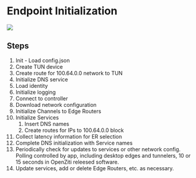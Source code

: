 # Endpoint  Initialization

[![](https://mermaid.ink/img/pako:eNqNk01v2zAMhv8KodMGZGkKFDsYQy5JDwGyIGjWmy6qxLjqbDKj5A5d0f8-KojzUaQf8EWmXr18_VB-Np4Dmsok_NMheZxGV4trLeWYG4RrChuOlGFGMUfXxH8uRyarz8ZJjj5unO72stPqhCkLNw3KK3WoEW64y2XDdZmpa-9Q4LLYEmcEftTXfe8K5uwCeKZ1rIcPic_LVDcRdFr_dbuAKT5Gjx8IpYSANYu1BJej0fD71XA0HEHm4vHW4T0LhOliBSuU91pts88CFqJPn7Ccc11Hqi31-9_G4wPJkp2J0CvrQ1UlR7QWmP-y_IaLPlo5oug62Q3vyPloFgdrmNw7XTRf0tc3BrIU9phS3yDBjzsZ61cklLyFsnBtXz1mnQraV7Bny3Suy-A02k9WRCwwVy_yZ0EOTjAtdVFGC7eboGeSGZgWpXUx6HV_1ghgTb7HFq2pdBlw7bomW2PpRaXlWq6eyJsqS4cD021Ndn-HqdauSfvqdSjJdsWX_8IFMBY)](https://mermaid-js.github.io/mermaid-live-editor/edit#pako:eNqNk01v2zAMhv8KodMGZGkKFDsYQy5JDwGyIGjWmy6qxLjqbDKj5A5d0f8-KojzUaQf8EWmXr18_VB-Np4Dmsok_NMheZxGV4trLeWYG4RrChuOlGFGMUfXxH8uRyarz8ZJjj5unO72stPqhCkLNw3KK3WoEW64y2XDdZmpa-9Q4LLYEmcEftTXfe8K5uwCeKZ1rIcPic_LVDcRdFr_dbuAKT5Gjx8IpYSANYu1BJej0fD71XA0HEHm4vHW4T0LhOliBSuU91pts88CFqJPn7Ccc11Hqi31-9_G4wPJkp2J0CvrQ1UlR7QWmP-y_IaLPlo5oug62Q3vyPloFgdrmNw7XTRf0tc3BrIU9phS3yDBjzsZ61cklLyFsnBtXz1mnQraV7Bny3Suy-A02k9WRCwwVy_yZ0EOTjAtdVFGC7eboGeSGZgWpXUx6HV_1ghgTb7HFq2pdBlw7bomW2PpRaXlWq6eyJsqS4cD021Ndn-HqdauSfvqdSjJdsWX_8IFMBY)


## Steps

1. Init - Load config.json
1. Create TUN device
1. Create route for 100.64.0.0 network to TUN
1. Initialize DNS service
1. Load identity
1. Initialize logging
1. Connect to controller
1. Download network configuration
1. Initialize Channels to Edge Routers
1. Initialize Services
	1.	Insert DNS names
	1.	Create routes for IPs to 100.64.0.0 block
1. Collect latency information for ER selection
1. Complete DNS initialization with Service names
1. Periodically check for updates to services or other network config.  Polling controlled by app, including desktop edges and tunnelers, 10 or 15 seconds in OpenZiti releesed software.
1. Update services, add or delete Edge Routers, etc. as necessary.

